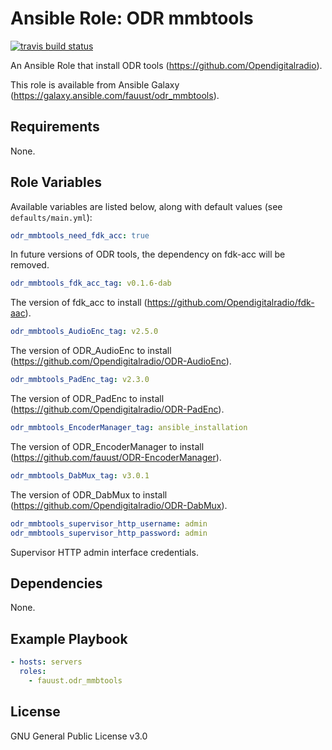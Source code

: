 # Ansible Role: ODR mmbtools

[![travis build status](https://img.shields.io/travis/Opendigitalradio/ansible-role-odr_mmbtools?logo=travis)](https://travis-ci.org/Opendigitalradio/ansible-role-odr_mmbtools)

An Ansible Role that install ODR tools (<https://github.com/Opendigitalradio>).

This role is available from Ansible Galaxy
(<https://galaxy.ansible.com/fauust/odr_mmbtools>).

## Requirements

None.

## Role Variables

Available variables are listed below, along with default values (see
`defaults/main.yml`):

```yaml
odr_mmbtools_need_fdk_acc: true
```

In future versions of ODR tools, the dependency on fdk-acc will be removed.

```yaml
odr_mmbtools_fdk_acc_tag: v0.1.6-dab
```

The version of fdk_acc to install (<https://github.com/Opendigitalradio/fdk-aac>).

```yaml
odr_mmbtools_AudioEnc_tag: v2.5.0
```

The version of ODR_AudioEnc to install
(<https://github.com/Opendigitalradio/ODR-AudioEnc>).

```yaml
odr_mmbtools_PadEnc_tag: v2.3.0
```

The version of ODR_PadEnc to install
(<https://github.com/Opendigitalradio/ODR-PadEnc>).

```yaml
odr_mmbtools_EncoderManager_tag: ansible_installation
```

The version of ODR_EncoderManager to install
(<https://github.com/fauust/ODR-EncoderManager>).

```yaml
odr_mmbtools_DabMux_tag: v3.0.1
```

The version of ODR_DabMux to install
(<https://github.com/Opendigitalradio/ODR-DabMux>).

```yaml
odr_mmbtools_supervisor_http_username: admin
odr_mmbtools_supervisor_http_password: admin
```

Supervisor HTTP admin interface credentials.

## Dependencies

None.

## Example Playbook

```yaml
- hosts: servers
  roles:
    - fauust.odr_mmbtools
```

## License

GNU General Public License v3.0
